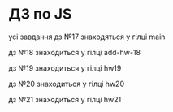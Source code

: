 # ДЗ по JS

усі завдання дз №17  знаходяться у гілці main

дз №18 знаходиться у гілці add-hw-18

дз №19 знаходиться у гілці hw19

дз №20 знаходиться у гілці hw20

 дз №21 знаходиться у гілці hw21
